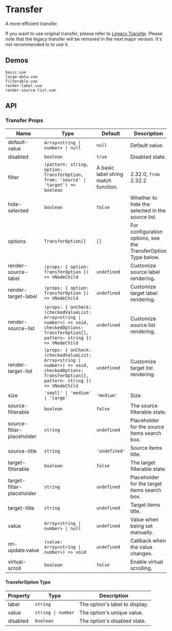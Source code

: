 # Transfer

A more efficient transfer.

If you want to use original transfer, please refer to [Legacy Transfer](legacy-transfer). Please note that the legacy transfer will be removed in the next major version. It's not recommended to to use it.

## Demos

```demo
basic.vue
large-data.vue
filterable.vue
render-label.vue
render-source-list.vue
```

## API

### Transfer Props

| Name | Type | Default | Description | Version |
| --- | --- | --- | --- | --- |
| default-value | `Array<string \| number> \| null` | `null` | Default value. | 2.32.0 |
| disabled | `boolean` | `true` | Disabled state. | 2.32.0 |
| filter | `(pattern: string, option: TransferOption, from: 'source' \| 'target') => boolean` | A basic label string match function. | 2.32.0, `from` 2.32.2 |
| hide-selected | `boolean` | `false` | Whether to hide the selected in the source list. | NEXT_VERSION |
| options | `TransferOption[]` | `[]` | For configuration options, see the TransferOption Type below. | 2.32.0 |
| render-source-label | `(props: { option: TransferOption }) => VNodeChild` | `undefined` | Customize source label rendering. | 2.32.0 |
| render-target-label | `(props: { option: TransferOption }) => VNodeChild` | `undefined` | Customize target label rendering. | 2.32.0 |
| render-source-list | `(props: { onCheck: (checkedValueList: Array<string \| number>) => void, checkedOptions: TransferOption[], pattern: string }) => VNodeChild` | `undefined` | Customize source list rendering. | 2.32.0 |
| render-target-list | `(props: { onCheck: (checkedValueList: Array<string \| number>) => void, checkedOptions: TransferOption[], pattern: string }) => VNodeChild` | `undefined` | Customize target list rendering. | 2.33.4 |
| size | `'small' \| 'medium' \| 'large'` | `'medium'` | Size. | 2.32.0 |
| source-filterable | `boolean` | `false` | The source filterable state. | 2.32.2 |
| source-filter-placeholder | `string` | `undefined` | Placeholder for the source items search box. | 2.32.0 |
| source-title | `string` | `'undefined'` | Source items title. | 2.32.0 |
| target-filterable | `boolean` | `false` | The target filterable state. | 2.32.2 |
| target-filter-placeholder | `string` | `undefined` | Placeholder for the target items search box. | 2.32.0 |
| target-title | `string` | `undefined` | Target items title. | 2.32.0 |
| value | `Array<string \| number> \| null` | `undefined` | Value when being set manually. | 2.32.0 |
| on-update:value | `(value: Array<string \| number>) => void` | `undefined` | Callback when the value changes. | 2.32.0 |
| virtual-scroll | `boolean` | `false` | Enable virtual scrolling. | 2.32.0 |

#### TransferOption Type

| Property | Type               | Description                    |
| -------- | ------------------ | ------------------------------ |
| label    | `string`           | The option's label to display. |
| value    | `string \| number` | The option's unique value.     |
| disabled | `boolean`          | The option's disabled state.   |
